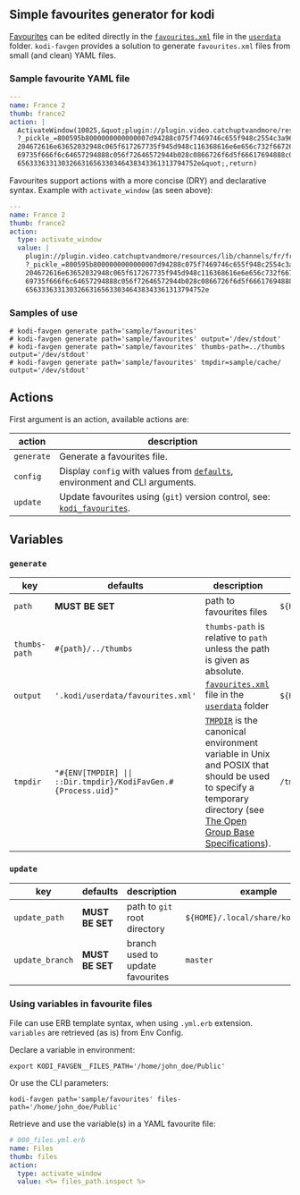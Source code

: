 ## Simple favourites generator for kodi

[Favourites][wiki/favourites] can be edited directly
in the [``favourites.xml``][wiki/favourites.xml] file
in the [``userdata``][wiki/userdata] folder.
``kodi-favgen`` provides a solution to generate ``favourites.xml`` files
from small (and clean) YAML files.

### Sample favourite YAML file

```yaml
---
name: France 2
thumb: france2
action: |
  ActivateWindow(10025,&quot;plugin://plugin.video.catchuptvandmore/resources/lib/channels/fr/francetv/channel_homepage/
  ?_pickle_=800595b8000000000000007d94288c075f7469746c655f948c2554c3a96cc3a9766973696f6e2064652072617474726170616765202d
  204672616e63652032948c065f617267735f945d948c116368616e6e656c732f6672616e63652d3294618c0b69735f706c617961626c6594898c09
  69735f666f6c64657294888c056f72646572944b028c0866726f6d5f66617694888c096974656d5f68617368948c20333063646533613030343561
  656333633130326631656330346438343361313794752e&quot;,return)
```

Favourites support actions with a more concise (DRY) and declarative syntax.
Example with ``activate_window`` (as seen above):

```yaml
---
name: France 2
thumb: france2
action:
  type: activate_window
  value: |
    plugin://plugin.video.catchuptvandmore/resources/lib/channels/fr/francetv/channel_homepage/
    ?_pickle_=800595b8000000000000007d94288c075f7469746c655f948c2554c3a96cc3a9766973696f6e2064652072617474726170616765202d
    204672616e63652032948c065f617267735f945d948c116368616e6e656c732f6672616e63652d3294618c0b69735f706c617961626c6594898c09
    69735f666f6c64657294888c056f72646572944b028c0866726f6d5f66617694888c096974656d5f68617368948c20333063646533613030343561
    656333633130326631656330346438343361313794752e
```

### Samples of use

```shell
# kodi-favgen generate path='sample/favourites'
# kodi-favgen generate path='sample/favourites' output='/dev/stdout'
# kodi-favgen generate path='sample/favourites' thumbs-path=../thumbs output='/dev/stdout'
# kodi-favgen generate path='sample/favourites' tmpdir=sample/cache/ output='/dev/stdout'
```

## Actions

First argument is an action, available actions are:

| action       | description                                                                                                                    |
|--------------|--------------------------------------------------------------------------------------------------------------------------------|
| ``generate`` | Generate a favourites file.                                                                                                    |
| ``config``   | Display ``config`` with values from [``defaults``][SwagDevOps/kodi_fav_gen/config/defaults.rb], environment and CLI arguments. |   
| ``update``   | Update favourites using (`git`) version control, see: [``kodi_favourites``][SwagDevOps/kodi_favourites].                       |

## Variables

### ``generate``

| key           | defaults                                                       | description                                                                                                                                                                                                            | example                                         |
|---------------|----------------------------------------------------------------|------------------------------------------------------------------------------------------------------------------------------------------------------------------------------------------------------------------------|-------------------------------------------------|
| `path`        | __MUST BE SET__                                                | path to favourites files                                                                                                                                                                                               | ``${HOME}/.local/share/kodi_favgen/favourites`` |
| `thumbs-path` | `#{path}/../thumbs`                                            | ``thumbs-path`` is relative to ``path`` unless the path is given as absolute.                                                                                                                                          |                                                 |
| `output`      | `'.kodi/userdata/favourites.xml'`                              | [``favourites.xml``][wiki/favourites.xml] file in the [``userdata``][wiki/userdata] folder                                                                                                                             | ``${HOME}/.kodi/userdata/favourites.xml``       |
| `tmpdir`      | `"#{ENV[TMPDIR] \|\| ::Dir.tmpdir}/KodiFavGen.#{Process.uid}"` | [``TMPDIR``][wikipedia/tmpdir] is the canonical environment variable in Unix and POSIX that should be used to specify a temporary directory (see [The Open Group Base Specifications][opengroup/directory_structure]). | ``/tmp/KodiFavGen.1000``                        |

### ``update``

| key             | defaults        | description                      | example                              |
|-----------------|-----------------|----------------------------------|--------------------------------------|
| `update_path`   | __MUST BE SET__ | path to `git` root directory     | ``${HOME}/.local/share/kodi_favgen`` |
| `update_branch` | __MUST BE SET__ | branch used to update favourites | ``master``                           |

### Using variables in favourite files

File can use ERB template syntax, when using ``.yml.erb`` extension.
``variables`` are retrieved (as is) from Env Config.

Declare a variable in environment:

```shell
export KODI_FAVGEN__FILES_PATH='/home/john_doe/Public'
```

Or use the CLI parameters:

```shell
kodi-favgen path='sample/favourites' files-path='/home/john_doe/Public'
```

Retrieve and use the variable(s) in a YAML favourite file:

```yaml
# 000_files.yml.erb
name: Files
thumb: files
action:
  type: activate_window
  value: <%= files_path.inspect %>
```

<!-- hyperlinks -->

[wiki/favourites]: https://kodi.wiki/view/Favourites
[wiki/favourites.xml]: https://kodi.wiki/view/Favourites.xml
[wiki/userdata]: https://kodi.wiki/view/Userdata
[wikipedia/tmpdir]: https://en.wikipedia.org/wiki/TMPDIR
[opengroup/directory_structure]: https://pubs.opengroup.org/onlinepubs/9699919799/xrat/V4_xbd_chap10.html
[ruby/erb]: https://github.com/ruby/erb
[SwagDevOps/kodi_favourites]: https://github.com/SwagDevOps/kodi_favourites
[SwagDevOps/kodi_fav_gen/config/defaults.rb]: https://github.com/SwagDevOps/kodi_fav_gen/blob/master/lib/kodi_fav_gen/config/defaults.rb
